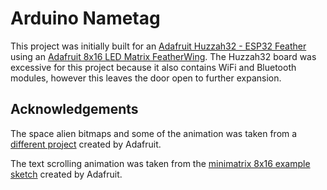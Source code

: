 # Arduino Nametag
This project was initially built for an [Adafruit Huzzah32 - ESP32 Feather](https://www.adafruit.com/product/3405) using an [Adafruit 8x16 LED Matrix FeatherWing](https://www.adafruit.com/product/3154). The Huzzah32 board was excessive for this project because it also contains WiFi and Bluetooth modules, however this leaves the door open to further expansion.


## Acknowledgements
The space alien bitmaps and some of the animation was taken from a [different project](https://learn.adafruit.com/trinket-slash-gemma-space-invader-pendant/source-code) created by Adafruit.

The text scrolling animation was taken from the [minimatrix 8x16 example sketch](https://github.com/adafruit/Adafruit_LED_Backpack/blob/master/examples/minimatrix16x8/minimatrix16x8.ino) created by Adafruit.
